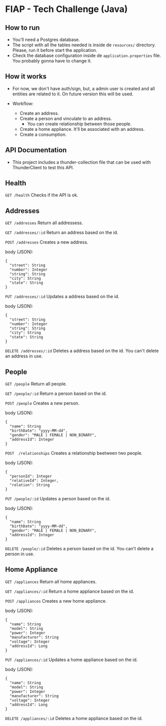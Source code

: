 # FIAP - Tech Challenge (Java)

## How to run

- You'll need a Postgres database.
- The script with all the tables needed is inside de `resources/` directory. Please, run it before start the application.
- Check the database configuration inside de `application.properties` file. You probably gonna have to change it.

## How it works

- For now, we don't have auth/sign, but, a admin user is created and all entities are related to it. On future version this will be used.
- Workflow:

  - Create an address.
  - Create a person and vinculate to an address.
    - You can create relationship between those people.
  - Create a home appliance. It'll be associated with an address.
  - Create a consumption.

## API Documentation

- This project includes a thunder-collection file that can be used with ThunderClient to test this API.

## Health

`GET /health`
Checks if the API is ok.

## Addresses

`GET /addresses`
Return all addressess.

`GET /addresses/:id`
Return an address based on the id.

`POST /addresses`
Creates a new address.

body (JSON):
```
{
  "street": String
  "number": Integer
  "string": String
  "city": String
  "state": String
}
```

`PUT /addresses/:id`
Updates a address based on the id.

body (JSON):
```
{
  "street": String
  "number": Integer
  "string": String
  "city": String
  "state": String
}
```

`DELETE /addresses/:id`
Deletes a address based on the id. You can't delete an address in use.

## People

`GET /people`
Return all people.

`GET /people/:id`
Return a person based on the id.

`POST /people`
Creates a new person.

body (JSON):
```
{
  "name": String
  "birthDate": "yyyy-MM-dd",
  "gender": "MALE | FEMALE | NON_BINARY",
  "addressId": Integer
}
```

`POST  /relationships`
Creates a relationship beetween two people.

body (JSON):
```
{
  "personId": Integer
  "relativeId": Integer,
  "relation": String
}
```

`PUT /people/:id`
Updates a person based on the id.

body (JSON):
```
{
  "name": String
  "birthDate": "yyyy-MM-dd",
  "gender": "MALE | FEMALE | NON_BINARY",
  "addressId": Integer
}
```

`DELETE /people/:id`
Deletes a person based on the id. You can't delete a person in use.

## Home Appliance

`GET /appliances`
Return all home appliances.

`GET /appliances/:id`
Return a home appliance based on the id.

`POST /appliances`
Creates a new home appliance.

body (JSON):
```
{
  "name": String
  "model": String
  "power": Integer
  "manufacturer": String
  "voltage": Integer
  "addressId": Long
}
```

`PUT /appliances/:id`
Updates a home appliance based on the id.

body (JSON):
```
{
  "name": String
  "model": String
  "power": Integer
  "manufacturer": String
  "voltage": Integer
  "addressId": Long
}
```

`DELETE /appliances/:id`
Deletes a home appliance based on the id.